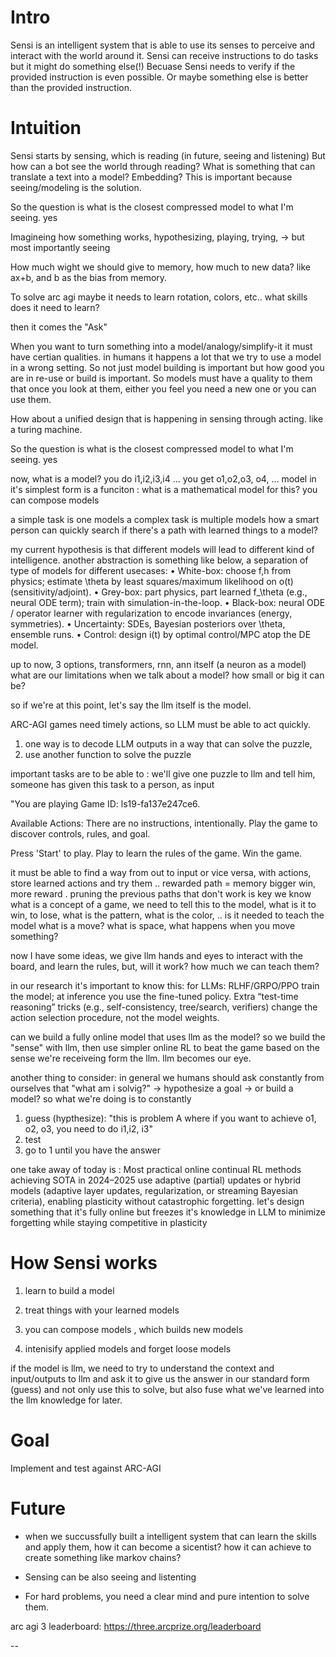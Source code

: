 # Intro
Sensi is an intelligent system that is able to use its senses to perceive and interact with the world around it.
Sensi can receive instructions to do tasks but it might do something else(!)
Becuase Sensi needs to verify if the provided instruction is even possible. Or maybe something else is better than the provided instruction.

# Intuition 
Sensi starts by sensing, which is reading (in future, seeing and listening)
But how can a bot see the world through reading?
What is something that can translate a text into a model? Embedding?
This is important because seeing/modeling is the solution.

So the question is what is the closest compressed model to what I'm seeing. yes

Imagineing how something works, hypothesizing, playing, trying, -> but most importantly seeing 

How much wight we should give to memory, how much to new data? like ax+b, and b as the bias from memory.


To solve arc agi maybe it needs to learn rotation, colors, etc.. what skills does it need to learn?

then it comes the "Ask"

When you want to turn something into a model/analogy/simplify-it it must have certian qualities. in humans it happens a lot that we try to use a model in a wrong setting. 
So not just model building is important but how good you are in re-use or build is important. 
So models must have a quality to them that once you look at them, either you feel you need a new one or you can use them. 

How about a unified design that is happening in sensing through acting. like a turing machine.


So the question is what is the closest compressed model to what I'm seeing. yes

now, what is a model?
you do i1,i2,i3,i4 ... you get o1,o2,o3, o4, ...
model in it's simplest form is a funciton
:
what is a mathematical model for this?
you can compose models

a simple task is one models
a complex task is multiple models
how a smart person can quickly search if there's a path with learned things to a model?

my current hypothesis is that different models will lead to different kind of intelligence.
another abstraction is something like below, a separation of type of models for different usecases:
	•	White-box: choose f,h from physics; estimate \theta by least squares/maximum likelihood on o(t) (sensitivity/adjoint).
	•	Grey-box: part physics, part learned f_\theta (e.g., neural ODE term); train with simulation-in-the-loop.
	•	Black-box: neural ODE / operator learner with regularization to encode invariances (energy, symmetries).
	•	Uncertainty: SDEs, Bayesian posteriors over \theta, ensemble runs.
	•	Control: design i(t) by optimal control/MPC atop the DE model.

up to now, 3 options, transformers, rnn, ann itself (a neuron as a model)
what are our limitations when we talk about a model? how small or big it can be?

so if we're at this point, let's say the llm itself is the model.

ARC-AGI games need timely actions, so LLM must be able to act quickly.
1. one way is to decode LLM outputs in a way that can solve the puzzle, 
2. use another function to solve the puzzle

important tasks are to be able to : we'll give one puzzle to llm and tell him, someone has given this task to a person, as input 

"You are playing Game ID: ls19-fa137e247ce6.

Available Actions:
There are no instructions, intentionally. Play the game to discover controls, rules, and goal.

Press 'Start' to play.
Play to learn the rules of the game.
Win the game.

it must be able to find a way from out to input or vice versa, with actions, store learned actions and try them ..
rewarded path = memory
bigger win, more reward .
pruning the previous paths that don't work is key
we know what is a concept of a game, we need to tell this to the model, what is it to win, to lose, what is the pattern, what is the color, ..
is it needed to teach the model what is a move? what is space, what happens when you move something?

now I have some ideas, 
we give llm hands and eyes to interact with the board, and learn the  rules,
but, will it work? how much we can teach them?

in our research it's important to know this: for LLMs: RLHF/GRPO/PPO train the model; at inference you use the fine-tuned policy. Extra “test-time reasoning” tricks (e.g., self-consistency, tree/search, verifiers) change the action selection procedure, not the model weights.

can we build a fully online model that uses llm as the model?
so we build the "sense" with llm, then use simpler online RL to beat the game based on the sense we're receiveing form the llm. llm becomes our eye.

another thing to consider:
in general we humans should ask constantly from ourselves that "what am i solvig?" -> hypothesize a goal -> or build a model? 
so what we're doing is to constantly 
1. guess (hypthesize): "this is problem A where if you want to achieve o1, o2, o3, you need to do i1,i2, i3"
2. test 
3. go to 1 until you have the answer

one take away of today is : Most practical online continual RL methods achieving SOTA in 2024–2025 use adaptive (partial) updates or hybrid models (adaptive layer updates, regularization, or streaming Bayesian criteria), enabling plasticity without catastrophic forgetting.
let's design something that it's fully online but freezes it's knowledge in LLM to minimize forgetting while staying competitive in plasticity


# How Sensi works
1. learn to build a model
2. treat things with your learned models
3. you can compose models , which builds new models

100. intenisify applied models and forget loose models

if the model is llm, we need to try to understand the context and input/outputs to llm and ask it to give us the answer in our standard form (guess)
and not only use this to solve, but also fuse what we've learned into the llm knowledge for later.

 

# Goal
Implement and test against ARC-AGI

# Future
- when we succussfully built a intelligent system  that can learn the skills and apply them, how it can become a sicentist?
how it can achieve to create something like markov chains?

- Sensing can be also seeing and listenting

- For hard problems, you need a clear mind and pure intention to solve them. 


arc agi 3 leaderboard:
https://three.arcprize.org/leaderboard



--


